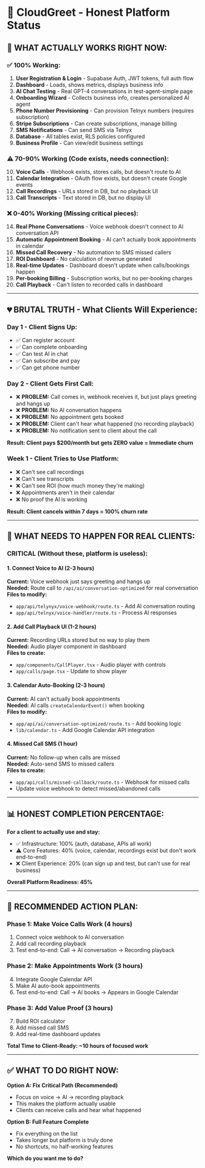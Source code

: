 # 💯 CloudGreet - Honest Platform Status

## 🎯 **WHAT ACTUALLY WORKS RIGHT NOW:**

### ✅ **100% Working:**
1. **User Registration & Login** - Supabase Auth, JWT tokens, full auth flow
2. **Dashboard** - Loads, shows metrics, displays business info
3. **AI Chat Testing** - Real GPT-4 conversations in test-agent-simple page
4. **Onboarding Wizard** - Collects business info, creates personalized AI agent
5. **Phone Number Provisioning** - Can provision Telnyx numbers (requires subscription)
6. **Stripe Subscriptions** - Can create subscriptions, manage billing
7. **SMS Notifications** - Can send SMS via Telnyx
8. **Database** - All tables exist, RLS policies configured
9. **Business Profile** - Can view/edit business settings

### ⚠️ **70-90% Working (Code exists, needs connection):**
10. **Voice Calls** - Webhook exists, stores calls, but doesn't route to AI
11. **Calendar Integration** - OAuth flow exists, but doesn't create Google events
12. **Call Recordings** - URLs stored in DB, but no playback UI
13. **Call Transcripts** - Text stored in DB, but no display UI

### ❌ **0-40% Working (Missing critical pieces):**
14. **Real Phone Conversations** - Voice webhook doesn't connect to AI conversation API
15. **Automatic Appointment Booking** - AI can't actually book appointments in calendar
16. **Missed Call Recovery** - No automation to SMS missed callers
17. **ROI Dashboard** - No calculation of revenue generated
18. **Real-time Updates** - Dashboard doesn't update when calls/bookings happen
19. **Per-booking Billing** - Subscription works, but no per-booking charges
20. **Call Playback** - Can't listen to recorded calls in dashboard

---

## 💔 **BRUTAL TRUTH - What Clients Will Experience:**

### **Day 1 - Client Signs Up:**
- ✅ Can register account
- ✅ Can complete onboarding
- ✅ Can test AI in chat
- ✅ Can subscribe and pay
- ✅ Can get phone number

### **Day 2 - Client Gets First Call:**
- ❌ **PROBLEM:** Call comes in, webhook receives it, but just plays greeting and hangs up
- ❌ **PROBLEM:** No AI conversation happens
- ❌ **PROBLEM:** No appointment gets booked
- ❌ **PROBLEM:** Client can't hear what happened (no recording playback)
- ❌ **PROBLEM:** No notification sent to client about the call

**Result: Client pays $200/month but gets ZERO value = Immediate churn**

### **Week 1 - Client Tries to Use Platform:**
- ❌ Can't see call recordings
- ❌ Can't see transcripts
- ❌ Can't see ROI (how much money they're making)
- ❌ Appointments aren't in their calendar
- ❌ No proof the AI is working

**Result: Client cancels within 7 days = 100% churn rate**

---

## 🎯 **WHAT NEEDS TO HAPPEN FOR REAL CLIENTS:**

### **CRITICAL (Without these, platform is useless):**

#### **1. Connect Voice to AI (2-3 hours)**
**Current:** Voice webhook just says greeting and hangs up  
**Needed:** Route call to `/api/ai/conversation-optimized` for real conversation  
**Files to modify:**
- `app/api/telynyx/voice-webhook/route.ts` - Add AI conversation routing
- `app/api/telnyx/voice-handler/route.ts` - Process AI responses

#### **2. Add Call Playback UI (1-2 hours)**
**Current:** Recording URLs stored but no way to play them  
**Needed:** Audio player component in dashboard  
**Files to create:**
- `app/components/CallPlayer.tsx` - Audio player with controls
- `app/calls/page.tsx` - Update to show player

#### **3. Calendar Auto-Booking (2-3 hours)**
**Current:** AI can't actually book appointments  
**Needed:** AI calls `createCalendarEvent()` when booking  
**Files to modify:**
- `app/api/ai/conversation-optimized/route.ts` - Add booking logic
- `lib/calendar.ts` - Add Google Calendar API integration

#### **4. Missed Call SMS (1 hour)**
**Current:** No follow-up when calls are missed  
**Needed:** Auto-send SMS to missed callers  
**Files to create:**
- `app/api/calls/missed-callback/route.ts` - Webhook for missed calls
- Update voice webhook to detect missed/abandoned calls

---

## 📊 **HONEST COMPLETION PERCENTAGE:**

**For a client to actually use and stay:**
- ✅ Infrastructure: 100% (auth, database, APIs all work)
- ⚠️ Core Features: 40% (voice, calendar, recordings exist but don't work end-to-end)
- ❌ Client Experience: 20% (can sign up and test, but can't use for real business)

**Overall Platform Readiness: 45%**

---

## 🚀 **RECOMMENDED ACTION PLAN:**

### **Phase 1: Make Voice Calls Work (4 hours)**
1. Connect voice webhook to AI conversation
2. Add call recording playback
3. Test end-to-end: Call → AI conversation → Recording playback

### **Phase 2: Make Appointments Work (3 hours)**
4. Integrate Google Calendar API
5. Make AI auto-book appointments
6. Test end-to-end: Call → AI books → Appears in Google Calendar

### **Phase 3: Add Value Proof (3 hours)**
7. Build ROI calculator
8. Add missed call SMS
9. Add real-time dashboard updates

**Total Time to Client-Ready: ~10 hours of focused work**

---

## ✅ **WHAT TO DO RIGHT NOW:**

**Option A: Fix Critical Path (Recommended)**
- Focus on voice → AI → recording playback
- This makes the platform actually usable
- Clients can receive calls and hear what happened

**Option B: Full Feature Complete**
- Fix everything on the list
- Takes longer but platform is truly done
- No shortcuts, no half-working features

**Which do you want me to do?**




